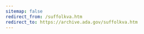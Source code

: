 ```yaml
---
sitemap: false 
redirect_from: /suffolkva.htm 
redirect_to: https://archive.ada.gov/suffolkva.htm 
---
```

